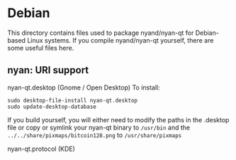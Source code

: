 
Debian
====================
This directory contains files used to package nyand/nyan-qt
for Debian-based Linux systems. If you compile nyand/nyan-qt yourself, there are some useful files here.

## nyan: URI support ##


nyan-qt.desktop  (Gnome / Open Desktop)
To install:

	sudo desktop-file-install nyan-qt.desktop
	sudo update-desktop-database

If you build yourself, you will either need to modify the paths in
the .desktop file or copy or symlink your nyan-qt binary to `/usr/bin`
and the `../../share/pixmaps/bitcoin128.png` to `/usr/share/pixmaps`

nyan-qt.protocol (KDE)

